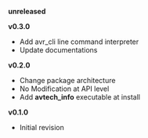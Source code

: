 **unreleased**

**v0.3.0**

- Add avr_cli line command interpreter
- Update documentations

**v0.2.0**

- Change package architecture
- No Modification at API level
- Add **avtech_info** executable at install

**v0.1.0**
- Initial revision

